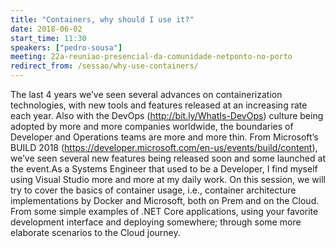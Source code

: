 ```yaml
---
title: "Containers, why should I use it?"
date: 2018-06-02
start_time: 11:30
speakers: ["pedro-sousa"]
meeting: 22a-reuniao-presencial-da-comunidade-netponto-no-porto
redirect_from: /sessao/why-use-containers/
---
```


The last 4 years we’ve seen several advances on containerization technologies, with new tools and features released at an increasing rate each year. Also with the DevOps (http://bit.ly/WhatIs-DevOps) culture being adopted by more and more companies worldwide, the boundaries of Developer and Operations teams are more and more thin. From Microsoft’s BUILD 2018 (https://developer.microsoft.com/en-us/events/build/content), we’ve seen several new features being released soon and some launched at the event.As a Systems Engineer that used to be a Developer, I find myself using Visual Studio more and more at my daily work. On this session, we will try to cover the basics of container usage, i.e., container architecture implementations by Docker and Microsoft, both on Prem and on the Cloud. From some simple examples of .NET Core applications, using your favorite development interface and deploying somewhere; through some more elaborate scenarios to the Cloud journey.
